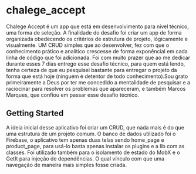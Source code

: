 # chalege_accept

Chalege Accept é um app que está em desenvolvimento para nível técnico, uma forma de seleção.
A finalidade do desafio foi criar um app de forma organizada obedecendo os critérios de estrutura de projeto, lógicamente e visualmente.
UM CRUD simples que ao desenvolver, fez com que o conhecimento prático e analítico crescesse de forma exponêncial em cada linha de código que foi adicionada.
Foi com muito prazer que ao me dedicar durante esses 7 dias entrego esse desafio técnico, para quem está lendo, tenha certeza de que eu pesquisei bastante para entregar o projeto da forma que está hoje (ninguém é detentor de todo conhecimento).Sou grato primeiramente a Deus por ter me concedido a mentalidade de pesquisar e a raciocinar para resolver os problemas que apareceram, e também Marcos Marques, que confiou em passar esse desafio técnico.

## Getting Started
A ideia inicial desse aplicativo foi criar um CRUD, que nada mais é do que uma estrutura de um projeto comum.
O banco de dados utilizado foi o Firebase, o aplicativo tem apenas duas telas sendo home_page e product_page, para usá-lo basta apenas instalar os plugins e a lib com as classes.
Foi utilizado também para o isolamento de estado do MobX e o GetIt para injeção de dependências. O qual vínculo com que uma navegação de maneira mais simples fosse criada.
